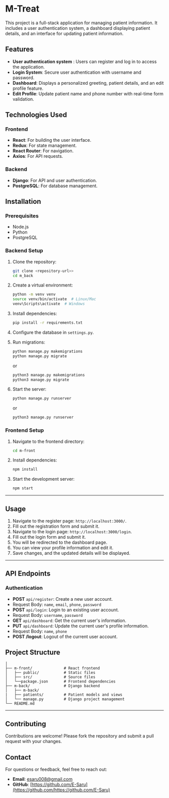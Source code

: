 # M-Treat
This project is a full-stack application for managing patient information. It includes a user authentication system, a dashboard displaying patient details, and an interface for updating patient information.

## Features
- **User authentication system**  : Users can register and log in to access the application.
- **Login System**: Secure user authentication with username and password.
- **Dashboard**: Displays a personalized greeting, patient details, and an edit profile feature.
- **Edit Profile**: Update patient name and phone number with real-time form validation.

## Technologies Used
### Frontend
- **React**: For building the user interface.
- **Redux**: For state management.
- **React Router**: For navigation.
- **Axios**: For API requests.

### Backend
- **Django**: For API and user authentication.
- **PostgreSQL**: For database management.

## Installation

### Prerequisites
- Node.js
- Python
- PostgreSQL

### Backend Setup
1. Clone the repository:
   ```bash
   git clone <repository-url>>
   cd m_back
   ```
2. Create a virtual environment:
   ```bash
   python -m venv venv
   source venv/bin/activate  # Linux/Mac
   venv\Scripts\activate  # Windows
   ```
3. Install dependencies:
   ```bash
   pip install -r requirements.txt
   ```
4. Configure the database in `settings.py`.
5. Run migrations:
   ```bash
   python manage.py makemigrations
   python manage.py migrate
   ```
   or

   ```bash
   python3 manage.py makemigrations
   python3 manage.py migrate
   ```


6. Start the server:
   ```bash
   python manage.py runserver
   ```
   or
   ```bash
   python3 manage.py runserver
   ```

### Frontend Setup
1. Navigate to the frontend directory:
   ```bash
   cd m-front
   ```
2. Install dependencies:
   ```bash
   npm install
   ```
3. Start the development server:
   ```bash
   npm start
   ```

---
## Usage

1. Navigate to the register page: `http://localhost:3000/`.
2. Fill out the registration form and submit it.
3. Navigate to the login page: `http://localhost:3000/login`.
4. Fill out the login form and submit it.
5. You will be redirected to the dashboard page.
6. You can view your profile information and edit it.
7. Save changes, and the updated details will be displayed.

---
## API Endpoints
### Authentication
- **POST** `api/register`: Create a new user account.
 - Request Body: `name`, `email`, `phone`, `password`
- **POST** `api/login`: Login to an existing user account.
 - Request Body: `username`, `password`
- **GET** `api/dashboard`: Get the current user's information.
- **PUT** `api/dashboard`: Update the current user's profile information.
 - Request Body: `name`, `phone`
- **POST /logout**: Logout of the current user account.

## Project Structure
```m-treat/
│
├── m-front/              # React frontend
│   ├── public/           # Static files
│   ├── src/              # Source files
│   └──package.json       # Frontend dependencies
├── m-back/               # Django backend
│   ├── m-back/
|   ├── patients/         # Patient models and views
│   └── manage.py         # Django project management
└── README.md
```
---

## Contributing
Contributions are welcome! Please fork the repository and submit a pull request with your changes.


## Contact
For questions or feedback, feel free to reach out:
- **Email**: [esaru008@gmail.com](mailto:esaru008@gmail.com)
- **GitHub**: [https://github.com/E-Saru](https://github.com/https://github.com/E-Saru)